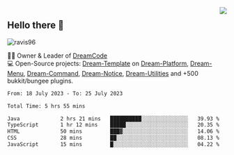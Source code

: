<img align='right' src="https://github-readme-stats.vercel.app/api?username=Ravis96&show_icons=true">

## Hello there 👋
<p align="left"> <img src="https://komarev.com/ghpvc/?username=ravis96&label=Profile%20views&color=0e75b6&style=flat" alt="ravis96" /> </p>

👨‍💻 Owner & Leader of [DreamCode](https://github.com/DreamPoland) <br>
💻 Open-Source projects: [Dream-Template](https://github.com/DreamPoland/dream-template) on [Dream-Platform](https://github.com/DreamPoland/dream-platform), [Dream-Menu](https://github.com/DreamPoland/dream-menu), [Dream-Command](https://github.com/DreamPoland/dream-command), [Dream-Notice](https://github.com/DreamPoland/dream-notice), [Dream-Utilities](https://github.com/DreamPoland/dream-utilities) and +500 bukkit/bungee plugins.

<!--START_SECTION:waka-->

```txt
From: 18 July 2023 - To: 25 July 2023

Total Time: 5 hrs 55 mins

Java             2 hrs 21 mins   ██████████░░░░░░░░░░░░░░░   39.93 %
TypeScript       1 hr 12 mins    █████░░░░░░░░░░░░░░░░░░░░   20.35 %
HTML             50 mins         ███▓░░░░░░░░░░░░░░░░░░░░░   14.06 %
CSS              28 mins         ██░░░░░░░░░░░░░░░░░░░░░░░   08.13 %
JavaScript       15 mins         █░░░░░░░░░░░░░░░░░░░░░░░░   04.22 %
```

<!--END_SECTION:waka-->
